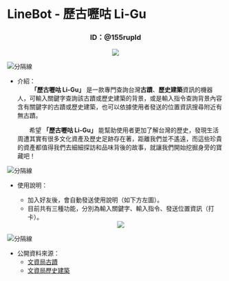 # LineBot - 歷古嚦咕 Li-Gu

<h3 align=center> ID：@155rupld </h3>

<div align=center>
<img src="https://i.imgur.com/ZXcBSH6.png">
</div>

![分隔線](https://i.imgur.com/tqmMwEG.png)

- 介紹：
  <br>
  &nbsp; &nbsp; &nbsp; &nbsp; **「歷古嚦咕 Li-Gu」** 是一款專門查詢台灣**古蹟**、**歷史建築**資訊的機器人，可輸入關鍵字查詢該古蹟或歷史建築的背景，或是輸入指令查詢背景內容含有關鍵字的古蹟或歷史建築，也可以依據使用者發送的位置資訊搜尋附近有無古蹟。

  &nbsp; &nbsp; &nbsp; &nbsp;希望 **「歷古嚦咕 Li-Gu」** 能幫助使用者更加了解台灣的歷史，發現生活周遭其實有很多文化資產及歷史足跡存在著，距離我們並不遙遠，而這些珍貴的資產都值得我們去細細探訪和品味背後的故事，就讓我們開始挖掘身旁的寶藏吧！

![分隔線](https://i.imgur.com/tqmMwEG.png)

- 使用說明：

  - 加入好友後，會自動發送使用說明（如下方左圖）。
  - 目前共有三種功能，分別為輸入關鍵字、輸入指令、發送位置資訊（打卡）。 
  　　
  　
  <div align=center>
  <img src="https://i.imgur.com/yggbUIC.png">
  </div>

![分隔線](https://i.imgur.com/tqmMwEG.png)

- 公開資料來源：
  - [文資局古蹟](https://data.gov.tw/dataset/6246)
  - [文資局歷史建築](https://data.gov.tw/dataset/6965)

